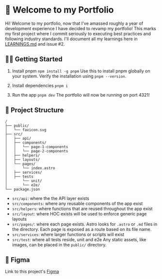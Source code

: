 # 👋 Welcome to my Portfolio

Hi! Welcome to my portfolio, now that I've amassed roughly a year of development experience I have decided to revamp my portfolio! This marks my first project where I commit seriously to executing best practices and following industry standards. I'll document all my learnings here in [LEARNINGS.md](/LEARNINGS.MD) and issue #2.

## 🏃‍♀️ Getting Started

1. Install pnpm
   `npm install -g pnpm`
   Use this to install pnpm globally on your system. Verify the installation using `pnpm --version`.

2. Install dependencies
   `pnpm i`

3. Run the app
   `pnpm dev`
   The portfolio will now be running on port 4321!

## 🚀 Project Structure

```
/
├── public/
│   └── favicon.svg
├── src/
│   ├── api/
│   ├── components/
│   │   └── page-1-components
│   │   └── page-2-components
│   ├── helpers/
│   ├── layouts/
│   └── pages/
│       └── index.astro
│   ├── services/
│   ├── tests
│       └── unit/
│       └── e2e/
└── package.json
```

- `src/api`: where the the API layer exists
- `src/components`: where any reusable components of the app exist
- `src/helpers`: where functions that are reused throughout the app exist
- `src/layout`: where HOC exists will be used to enforce generic page layouts
- `src/pages/`: where each page exists. Astro looks for `.astro` or `.md` files in the directory. Each page is exposed as a route based on its file name.
- `src/services`: where larger functions or scripts will exist
- `src/test`: where all tests reside, unit and e2e
  Any static assets, like images, can be placed in the `public/` directory.

## 🎨 Figma

Link to this project's [Figma](https://www.figma.com/design/5mPcnmiJ9VuclwIzIPG8gp/Hasith-De-Alwis-Portfolio?node-id=107-337&t=USZvijke5NSvDKp9-1)
